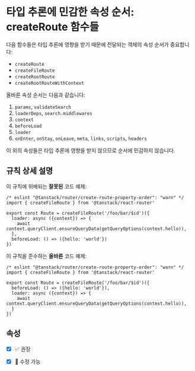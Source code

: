 # 타입 추론에 민감한 속성 순서: createRoute 함수들

다음 함수들은 타입 추론에 영향을 받기 때문에 전달되는 객체의 속성 순서가 중요합니다:

- `createRoute`
- `createFileRoute`
- `createRootRoute`
- `createRootRouteWithContext`

올바른 속성 순서는 다음과 같습니다:

1. `params`, `validateSearch`
2. `loaderDeps`, `search.middlewares`
3. `context`
4. `beforeLoad`
5. `loader`
6. `onEnter`, `onStay`, `onLeave`, `meta`, `links`, `scripts`, `headers`

이 외의 속성들은 타입 추론에 영향을 받지 않으므로 순서에 민감하지 않습니다.


## 규칙 상세 설명

이 규칙에 위배되는 **잘못된** 코드 예제:

```tsx
/* eslint "@tanstack/router/create-route-property-order": "warn" */
import { createFileRoute } from '@tanstack/react-router'

export const Route = createFileRoute('/foo/bar/$id')({
  loader: async ({context}) => {
    await context.queryClient.ensureQueryData(getQueryOptions(context.hello)),
  },
  beforeLoad: () => ({hello: 'world'})
})
```

이 규칙을 준수하는 **올바른** 코드 예제:

```tsx
/* eslint "@tanstack/router/create-route-property-order": "warn" */
import { createFileRoute } from '@tanstack/react-router'

export const Route = createFileRoute('/foo/bar/$id')({
  beforeLoad: () => ({hello: 'world'}),
  loader: async ({context}) => {
    await context.queryClient.ensureQueryData(getQueryOptions(context.hello)),
  }
})
```


## 속성

- [x] ✅ 권장
- [x] 🔧 수정 가능


